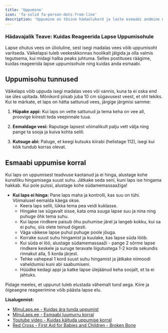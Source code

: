 ```yaml
---
title: 'Uppumine'
icon: 'fa-solid fa-person-dots-from-line'
description: 'Uppumine on tõsine hädaolukord ja laste esmaabi andmine nõuab kiiret reageerimist. Siin on sammud, mida tuleks järgida, kui laps on uppumisohtu sattunud'
---
```


### Hädavajalik Teave: Kuidas Reageerida Lapse Uppumisohule

Lapse ohutus vees on ülioluline, sest isegi madalas vees võib uppumisoht varitseda. Väikelapsi tuleb veekeskkonnas hoolikalt jälgida ja olla valmis tegutsema, kui midagi halba peaks juhtuma. Selles postituses räägime, kuidas reageerida lapse uppumisohule ning kuidas anda esmaabi.

## Uppumisohu tunnused

Väikelaps võib uppuda isegi madalas vees või vannis, kuna ta ei oska end ise üles upitada. Mõnikord piisab juba 10 cm sügavusest veest, et oht tekiks. Kui te märkate, et laps on hätta sattunud vees, järgige järgmisi samme:

1. **Hüpake appi:** Kui laps on vette sattunud ja tema keha on vee all, proovige kiiresti teda veepinnale tuua.

2. **Eemaldage vesi:** Raputage lapsest võimalikult palju vett välja ning pange ta sooja ja kuiva kohta selili.

3. **Kutsuge abi:** Paluge, et keegi kutsuks kiirabi (helistage 112), isegi kui kõik tundub korras olevat.

## Esmaabi uppumise korral

Kui laps on uppumisest teadvuse kaotanud ja ei hinga, alustage kohe kunstliku hingamisega suust suhu. Jätkake seda seni, kuni laps ise hingama hakkab. Kui pole pulssi, alustage kohe südamemassaažiga!

- **Kui laps ei hinga:** Pane laps maha ja kontrolli, kas suu on tühi. Võimalusel eemalda käega okse. 
  - Keera laps selili, lükka tema pea veidi kuklasse.
  - Hingake ise sügavalt sisse, kata oma suuga lapse suu ja nina ning puhuge õhk tema suhu.
  - Kui lapse rindkere paisub õhu puhumise järel ja langeb kokku, kui sa ei puhu, siis olete teinud õigesti.
  - Väga väikese lapse puhul puhuge poole jõuga.
  - Korrake suust suhu hingamist ja kuulake, kas lapse süda lööb.
  - Kui süda ei löö, alustage südamemassaaži - pange 2 sõrme lapse rindkere keskele ja suruge teravate liigutustega 1-2 korda sekundis rinnakut alla, 5 korda järjest.
  - Tehke vahepeal 1 kord suust suhu hingamist ja jätkake niimoodi vaheldumisi kuni abi saabumiseni.
  - Hüüdke kedagi appi ja katke lapse ülejäänud keha soojalt, et ta ei jahtuks.

Pidage meeles, et uppunut tuleb elustada vähemalt tund aega. Kiire ja õigeaegne reageerimine võib päästa lapse elu.

**Lisalugemist:**
- [MinuLaps.ee - Kuidas ära tunda uppumist](https://www.minulaps.ee/turvalisus/luumurrud-ja-nikastused-kuidas-ara-tunda)
- [MinuLaps.ee - Esmaabi luumurru korral](https://www.minulaps.ee/turvalisus/esmaabi-luumurru-korral)
- [Youtube video - Kuidas käituda uppumise korral](https://youtu.be/eLQr6sHN8bo)
- [Red Cross - First Aid for Babies and Children - Broken Bone](https://www.redcross.org.uk/first-aid/learn-first-aid-for-babies-and-children/broken-bone#1)
